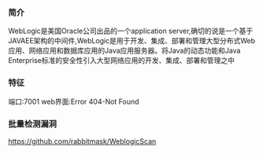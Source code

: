 ### 简介

WebLogic是美国Oracle公司出品的一个application server,确切的说是一个基于
JAVAEE架构的中间件,WebLogic是用于开发、集成、部署和管理大型分布式Web
应用、网络应用和数据库应用的Java应用服务器。将Java的动态功能和Java
Enterprise标准的安全性引入大型网络应用的开发、集成、部署和管理之中



### 特征

端口:7001
web界面:Error 404-Not Found



### 批量检测漏洞

https://github.com/rabbitmask/WeblogicScan

